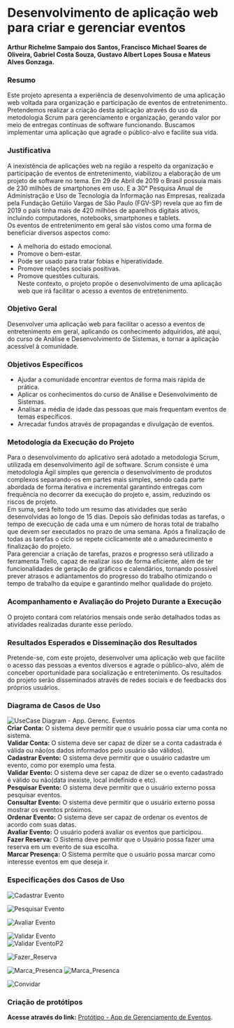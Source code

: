 # Desenvolvimento de aplicação web para criar e gerenciar eventos

**Arthur Richelme Sampaio dos Santos, Francisco Michael Soares de Oliveira, Gabriel Costa Souza, Gustavo Albert Lopes Sousa e Mateus Alves Gonzaga.**

### Resumo
Este projeto apresenta a experiência de desenvolvimento de uma aplicação web voltada para organização e participação de eventos de entretenimento. Pretendemos realizar a criação desta aplicação através do uso da metodologia Scrum para gerenciamento e organização, gerando valor por meio de entregas contínuas de software funcionando. Buscamos implementar uma aplicação que agrade o público-alvo e facilite sua vida.

### Justificativa
A inexistência de aplicações web na região a respeito da organização e participação de eventos de entretenimento, viabilizou a elaboração de um projeto de software no tema. Em 29 de Abril de 2019 o Brasil possuía mais de 230 milhões de smartphones em uso. E a 30° Pesquisa Anual de Administração e Uso de Tecnologia da Informação nas Empresas, realizada pela Fundação Getúlio Vargas de São Paulo (FGV-SP) revela que ao fim de 2019 o país tinha mais de 420 milhões de aparelhos digitais ativos, incluindo computadores, notebooks, smartphones e tablets.  
Os eventos de entretenimento em geral são vistos como uma forma de beneficiar diversos aspectos como:  
- A melhoria do estado emocional.
- Promove o bem-estar.
- Pode ser usado para tratar fobias e hiperatividade.
- Promove relações sociais positivas.
- Promove questões culturais.  
Neste contexto, o projeto propõe o desenvolvimento de uma aplicação web que irá facilitar o acesso a eventos de entretenimento. 

### Objetivo Geral
Desenvolver uma aplicação web para facilitar o acesso a eventos de entretenimento em geral, aplicando os conhecimento adquiridos, até aqui, do curso de
Análise e Desenvolvimento de Sistemas, e tornar a aplicação acessível à comunidade.  

### Objetivos Específicos
- Ajudar a comunidade encontrar eventos de forma mais rápida de prática.
- Aplicar os conhecimentos do curso de Análise e Desenvolvimento de Sistemas.
- Analisar a média de idade das pessoas que mais frequentam eventos de temas específicos.
- Arrecadar fundos através de propagandas e divulgação de eventos.  

### Metodologia da Execução do Projeto
Para o desenvolvimento do aplicativo será adotado a metodologia Scrum, utilizada em desenvolvimento ágil de software. Scrum consiste é uma metodologia Ágil simples
que gerencia o desenvolvimento de produtos complexos separando-os em partes mais simples, sendo cada parte abordada de forma iterativa e incremental garantindo entregas
com frequência no decorrer da execução do projeto e, assim, reduzindo os riscos de projeto.  
Em suma, será feito todo um resumo das atividades que serão desenvolvidas ao longo de 15 dias. Depois são definidas todas as tarefas, o tempo de execução de cada
uma e um número de horas total de trabalho que devem ser executados no prazo de uma semana. Após a finalização de todas as tarefas o ciclo se repete ciclicamente até o
amadurecimento e finalização do projeto.  
Para gerenciar a criação de tarefas, prazos e progresso será utilizado a ferramenta Trello, capaz de realizar isso de forma eficiente, além de ter funcionalidades de geração
de gráficos e calendários, tornando possível prever atrasos e adiantamentos do progresso do trabalho otimizando o tempo de trabalho da equipe e garantindo melhor qualidade do
projeto.  

### Acompanhamento e Avaliação do Projeto Durante a Execução
O projeto contará com relatórios mensais onde serão detalhados todas as atividades realizadas durante esse período.  

### Resultados Esperados e Disseminação dos Resultados
Pretende-se, com este projeto, desenvolver uma aplicação web que facilite o acesso das pessoas a eventos diversos e agrade o público-alvo, além de conceber
oportunidade para socialização e entretenimento. Os resultados do projeto serão disseminados através de redes sociais e de feedbacks dos próprios usuários.  

### Diagrama de Casos de Uso
![UseCase Diagram - App. Gerenc. Eventos ](https://raw.githubusercontent.com/FMichael77/Aplicacao_Gereciamento_Eventos/gh-pages/img/Diagrama%20de%20Casos%20de%20Uso%20-%20App%20de%20Gerenciamneto%20de%20Eventos.png)  
**Criar Conta:** O sistema deve permitir que o usuário possa ciar uma conta no sistema.  
**Validar Conta:** O sistema deve ser capaz de dizer se a conta cadastrada é válida ou não(os dados informados pelo usuário são válidos).  
**Cadastrar Evento:** O sistema deve permitir que o usuário cadastre um evento, como por exemplo uma festa.  
**Validar Evento:** O sistema deve ser capaz de dizer se o evento cadastrado é válido ou não(data inexiste, local indefinido e etc).  
**Pesquisar Evento:** O sistema deve permitir que o usuário externo possa pesquisar eventos.  
**Consultar Evento:** O sistema deve permitir que o usuário externo possa mostrar os eventos próximos.  
**Ordenar Evento:** O sistema deve ser capaz de ordenar os eventos de acordo com suas datas.  
**Avaliar Evento:** O usuário poderá avaliar os eventos que participou.  
**Fazer Reserva:** O Sistema deve permitir que o Usuário possa fazer uma reserva em um evento de sua escolha.  
**Marcar Presença:** O Sistema permite que o usuário possa marcar como interesse eventos em que deseja ir.    

### Especificações dos Casos de Uso  
![Cadastrar Evento](https://raw.githubusercontent.com/FMichael77/Aplicacao_Gereciamento_Eventos/gh-pages/img/Cadastrar%20Evento%20-%20Especifica%C3%A7%C3%B5es%20dos%20Casos%20de%20Uso.png)  

![Pesquisar Evento](https://raw.githubusercontent.com/FMichael77/Aplicacao_Gereciamento_Eventos/gh-pages/img/Pesquisar%20Evento%20-%20Especifica%C3%A7%C3%B5es%20dos%20Casos%20de%20Uso.png)  

![Avaliar Evento](https://raw.githubusercontent.com/FMichael77/Aplicacao_Gereciamento_Eventos/gh-pages/img/Avaliar%20Evento%20-%20Especifica%C3%A7%C3%B5es%20dos%20Casos%20de%20Uso.png) 

![Validar Evento](https://raw.githubusercontent.com/FMichael77/Aplicacao_Gereciamento_Eventos/gh-pages/img/Validar%20Evento%20-%20Especifica%C3%A7%C3%B5es%20dos%20Casos%20de%20Uso.png)  
![Validar EventoP2](https://raw.githubusercontent.com/FMichael77/Aplicacao_Gereciamento_Eventos/gh-pages/img/Validar%20Evento%20P2%20-%20Especifica%C3%A7%C3%B5es%20dos%20Casos%20de%20Uso.png)  

![Fazer_Reserva](https://raw.githubusercontent.com/FMichael77/Aplicacao_Gereciamento_Eventos/gh-pages/img/Fazer%20Reserva%20-%20Especifica%C3%A7%C3%B5es%20dos%20Casos%20de%20Uso.png) 

![Marca_Presenca](https://raw.githubusercontent.com/FMichael77/Aplicacao_Gereciamento_Eventos/gh-pages/img/Marcar%20Presen%C3%A7a%20-%20Especifica%C3%A7%C3%B5es%20dos%20Casos%20de%20Uso.png) 
![Marca_Presenca](https://raw.githubusercontent.com/FMichael77/Aplicacao_Gereciamento_Eventos/gh-pages/img/Marcar%20Presen%C3%A7a%202%20-%20Especifica%C3%A7%C3%B5es%20dos%20Casos%20de%20Uso.png) 

![Convidar](https://raw.githubusercontent.com/FMichael77/Aplicacao_Gereciamento_Eventos/gh-pages/img/Convidar%20-%20Especifica%C3%A7%C3%B5es%20dos%20Casos%20de%20Uso.png) 
### Criação de protótipos  
**Acesse através do link:** [Protótipo - App de Gerenciamento de Eventos](https://www.figma.com/proto/fnBYM8V6Z21x0iGV8HX7EQ/App-Onde-%C3%A9-Hoje?node-id=4%3A17&viewport=-202%2C-381%2C0.5704072713851929&scaling=min-zoom).
